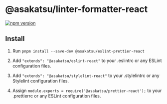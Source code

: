 # @asakatsu/linter-formatter-react

[![npm version](https://badge.fury.io/js/@asakatsu/linter-formatter-react.svg)](http://badge.fury.io/js/@asakatsu/linter-formatter-react)

## Install

1. Run `pnpm install --save-dev @asakatsu/eslint-prettier-react`

2. Add `"extends": "@asakatsu/eslint-react"` to your .eslintrc or any ESLint configuration files.

3. Add `"extends": "@asakatsu/stylelint-react"`  to your .stylelintrc or any Stylelint configuration files.

4. Assign `module.exports = require('@asakatsu/prettier-react');`  to your .prettierrc or any ESLint configuration files.
